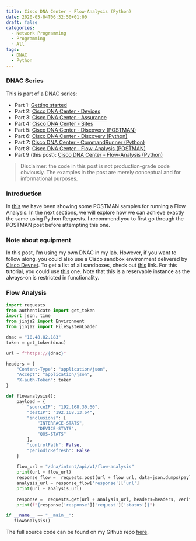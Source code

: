 ```yaml
---
title: Cisco DNA Center - Flow-Analysis (Python)
date: 2020-05-04T06:32:50+01:00
draft: false
categories:
  - Network Programming
  - Programming
  - All
tags:
  - DNAC
  - Python
---
```

### DNAC Series

This is part of a DNAC series:

- Part 1: [Getting started](https://blog.wimwauters.com/networkprogrammability/2020-04-22_dnac_part1_gettingstarted/)
- Part 2: [Cisco DNA Center - Devices](https://blog.wimwauters.com/networkprogrammability/2020-04-24_dnac_part2_pythonrequests/)
- Part 3: [Cisco DNA Center - Assurance](https://blog.wimwauters.com/networkprogrammability/2020-04-25_dnac_part3_pythonrequests/)
- Part 4: [Cisco DNA Center - Sites](https://blog.wimwauters.com/networkprogrammability/2020-04-27_dnac_part3_pythonrequests/)
- Part 5: [Cisco DNA Center - Discovery (POSTMAN)](https://blog.wimwauters.com/networkprogrammability/2020-04-29_dnac_part5_postman_networkdiscovery/)
- Part 6: [Cisco DNA Center - Discovery (Python)](https://blog.wimwauters.com/networkprogrammability/2020-05-01_dnac_part6_pythonrequests/)
- Part 7: [Cisco DNA Center - CommandRunner (Python)](https://blog.wimwauters.com/networkprogrammability/2020-05-02_dnac_part7_pythonrequests/)
- Part 8: [Cisco DNA Center - Flow-Analysis (POSTMAN)](https://blog.wimwauters.com/networkprogrammability/2020-05-03_dnac_part8_postman_flowanalysis/)
- Part 9 (this post): [Cisco DNA Center - Flow-Analysis (Python)](https://blog.wimwauters.com/networkprogrammability/2020-05-04_dnac_part9_pythonrequests_flowanalysis/)

>Disclaimer: the code in this post is not production-grade code obviously.  The examples in the post are merely conceptual and for informational purposes.

### Introduction
 In [this](https://blog.wimwauters.com/networkprogrammability/2020-05-03_DNAC_Part8_Postman_FlowAnalysis) we have been showing some POSTMAN samples for running a Flow Analysis. In the next sections, we will explore how we can achieve exactly the same using Python Requests. I recommend you to first go through the POSTMAN post before attempting this one.

### Note about equipment

In this post, I'm using my own DNAC in my lab. However, if you want to follow along, you could also use a Cisco sandbox environment delivered by [Cisco Devnet](https://developer.cisco.com). To get a list of all sandboxes, check out [this](https://devnetsandbox.cisco.com/) link. For this tutorial, you could use [this](https://devnetsandbox.cisco.com/RM/Diagram/Index/b8d7aa34-aa8f-4bf2-9c42-302aaa2daafb?diagramType=Topology) one. Note that this is a reservable instance as the always-on is restricted in functionality.

### Flow Analysis

```python
import requests
from authenticate import get_token
import json, time
from jinja2 import Environment
from jinja2 import FileSystemLoader

dnac = "10.48.82.183"
token = get_token(dnac)

url = f"https://{dnac}"

headers = {
    "Content-Type": "application/json",
    "Accept": "application/json",
    "X-auth-Token": token 
}

def flowanalysis():
    payload = {
        "sourceIP": "192.168.30.60",
        "destIP": "192.168.13.64",
        "inclusions": [
            "INTERFACE-STATS",
            "DEVICE-STATS",
            "QOS-STATS"
        ],
        "controlPath": False,
        "periodicRefresh": False
    }
      
    flow_url = "/dna/intent/api/v1/flow-analysis"
    print(url + flow_url)
    response_flow =  requests.post(url + flow_url, data=json.dumps(payload), headers=headers, verify=False ).json()
    analysis_url = response_flow['response']['url']
    print(url + analysis_url)
    
    response =  requests.get(url + analysis_url, headers=headers, verify=False ).json()
    print(f"{response['response']['request']['status']}")

if __name__ == "__main__":
   flowanalysis()
```

The full source code can be found on my Github repo [here](https://github.com/wiwa1978/blog-hugo-netlify-code/tree/master/DNAC_PythonRequests/CommandRunner).